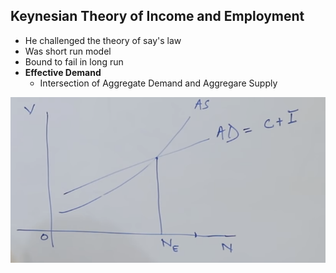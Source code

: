 ## Keynesian Theory of Income and Employment

* He challenged the theory of say's law
* Was short run model
* Bound to fail in long run
* **Effective Demand**
  * Intersection of Aggregate Demand and Aggregare Supply

![alt](img/Screenshot%202021-10-10%20at%201.34.17%20PM.png)